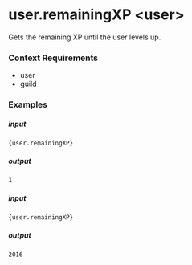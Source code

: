 # user.remainingXP &lt;user&gt;
		
Gets the remaining XP until the user levels up.

### Context Requirements

* user
* guild


### Examples

##### input
```{user.remainingXP}```

##### output
```1```


##### input
```{user.remainingXP}```

##### output
```2016```